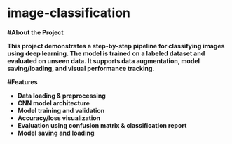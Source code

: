 # image-classification

<b> #About the Project

This project demonstrates a step-by-step pipeline for classifying images using deep learning. The model is trained on a labeled dataset and evaluated on unseen data. It supports data augmentation, model saving/loading, and visual performance tracking.

<b>#Features

- Data loading & preprocessing
- CNN model architecture
- Model training and validation
- Accuracy/loss visualization
- Evaluation using confusion matrix & classification report
- Model saving and loading
